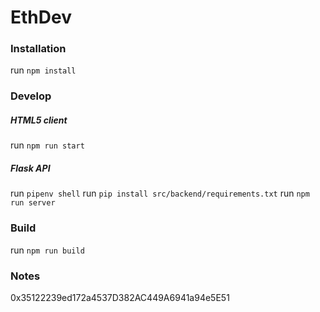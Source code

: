 # EthDev

### Installation
run `npm install`

### Develop

##### HTML5 client
run `npm run start`

##### Flask API
run `pipenv shell`
run `pip install src/backend/requirements.txt`
run `npm run server`

### Build
run `npm run build`

### Notes
0x35122239ed172a4537D382AC449A6941a94e5E51

